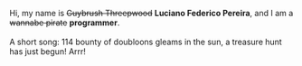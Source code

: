 Hi, my name is ~~Guybrush Threepwood~~ **Luciano Federico Pereira**, and I am a ~~wannabe pirate~~ **programmer**.<br><br>A short song: 114 bounty of doubloons gleams in the sun, a treasure hunt has just begun! Arrr!
